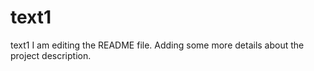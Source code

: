 # text1
text1
I am editing the README file. Adding some more details about the project description.
